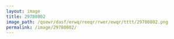 ```yaml
---
layout: image
title: 29780802
image_path: /qsewr/dasf/erwq/reeqr/rwer/ewqr/tttt/29780802.png
permalink: /image/29780802/
---
```

